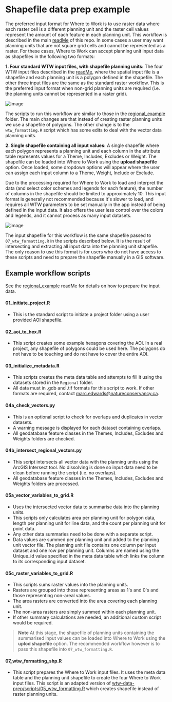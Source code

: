 # Shapefile data prep example

The preferred input format for Where to Work is to use raster data where each raster cell is a different planning unit and
the raster cell values represent the amount of each feature in each planning unit. 
This workflow is described in the main [readMe](https://github.com/NCC-CNC/wtw-data-prep) of this repo.
In some cases a user may want planning units that are not square grid cells and cannot be represented as a raster. For these
cases, Where to Work can accept planning unit input data as shapefiles in the following two formats:

**1. Four standard WTW input files, with shapefile planning units:** The four WTW input files described in the 
[readMe](https://github.com/NCC-CNC/wtw-data-prep), where the spatial input file is a shapefile and each planning unit is a 
polygon defined in the shapefile. The other three input files are the same as the standard raster workflow. This is the preferred 
input format when non-grid  planning units are required (i.e. the planning units cannot be represented in a raster grid).

![image](https://user-images.githubusercontent.com/10728298/236540944-baa83277-74de-4d87-aa29-03d57a9c5d61.png)

The scripts to run this workflow are similar to those in the [regional_example](https://github.com/NCC-CNC/wtw-data-prep/regional_example) 
folder. The main changes are that instead of creating raster planning units we use a shapefile of polygons. The other change is to the 
`wtw_formatting.R` script which has some edits to deal with the vector data planning units.

**2. Single shapefile containing all input values:** A single shapefile where each polygon represents a planning unit and each column in 
the attribute table represents values for a Theme, Includes, Excludes or Weight. The shapefile can be loaded into Where to Work using 
the **upload shapefile** option. Once loaded, some dropdown options will appear where the user can assign each input column to a Theme, 
Weight, Include or Exclude.

Due to the processing required for Where to Work to load and interpret the data (and select color schemes and legends for each feature), 
the number of columns in the shapefile should be limited to approximately 10. This input format is generally not recommended because 
it's slower to load, and requires all WTW parameters to be set manually in the app instead of being defined in the input data. It also
offers the user less control over the colors and legends, and it cannot process as many input datasets.

![image](https://user-images.githubusercontent.com/10728298/236546666-d2c237ee-eede-4d74-ab1e-722b8acb0c99.png)

The input shapefile for this workflow is the same shapefile passed to `07_wtw_formatting.R` in the scripts described below.
It is the result of intersecting and extracting all input data into the planning unit shapefile. The only reason to use this format
is for users who do not have access to these scripts and need to prepare the shapefile manually in a GIS software.


## Example workflow scripts

See the [regional_example](https://github.com/NCC-CNC/wtw-data-prep/regional_example) readMe for details on how to prepare the
input data.

#### 01_initiate_project.R

- This is the standard script to initiate a project folder using a user provided
AOI shapefile.

#### 02_aoi_to_hex.R

- This script creates some example hexagons covering the AOI. In a real project,
any shapefile of polygons could be used here. The polygons do not have to be touching
and do not have to cover the entire AOI.

#### 03_initialize_metadata.R

- This scripts creates the meta data table and attempts to fill it using the
datasets stored in the `Regional` folder.
- All data must in .gdb and .tif formats for this script to work. If other
formats are required, contact marc.edwards@natureconservancy.ca.

#### 04a_check_vectors.py

- This is an optional script to check for overlaps and duplicates in vector
datasets.
- A warning message is displayed for each dataset containing overlaps.
- All geodatabase feature classes in the Themes, Includes, Excludes and Weights
folders are checked.

#### 04b_intersect_regional_vectors.py

- This script intersects all vector data with the planning units using the
ArcGIS Intersect tool. No dissolving is done so input data need to be clean
before running the script (i.e. no overlaps).
- All geodatabase feature classes in the Themes, Includes, Excludes and Weights
folders are processed.

#### 05a_vector_variables_to_grid.R

- Uses the intersected vector data to summarise data into the planning units.
- This scripts only calculates area per planning unit for polygon data, length
per planning unit for line data, and the count per planning unit for point data.
- Any other data summaries need to be done with a separate script.
- Data values are summed per planning unit and added to the planning unit vector
file. The planning unit file contains one column per input dataset and one row
per planning unit. Columns are named using the Unique_id value specified in
the meta data table which links the column to its corresponding input dataset.

#### 05c_raster_variables_to_grid.R

- This scripts sums raster values into the planning units.
- Rasters are grouped into those representing areas as 1's and 0's and those
representing non-areal values.
- The area rasters are converted into the area covering each planning unit.
- The non-area rasters are simply summed within each planning unit.
- If other summary calculations are needed, an additional custom script would
be required.

> **Note** At this stage, the shapefile of planning units containing the summarised
input values can be loaded into Where to Work using the **uplod shapefile**
option. The recommended workflow however is to pass this shapefile into 
`07_wtw_formatting.R`.

#### 07_wtw_formatting_shp.R

- This script prepares the Where to Work input files. It uses the
meta data table and the planning unit shapefile to create the four Where to Work 
input files. This script is an adapted version of 
[wtw-data-prep/scripts/05_wtw_formatting.R](https://github.com/NCC-CNC/wtw-data-prep/blob/main/scripts/05_wtw_formatting.R)
which creates shapefile instead of raster planning units.
